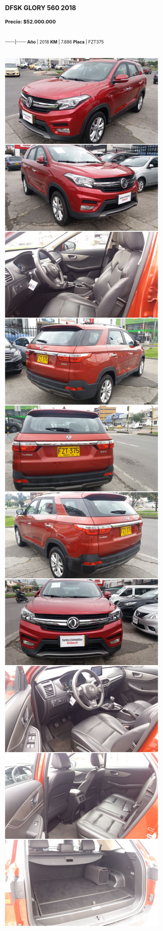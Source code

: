## DFSK GLORY 560 2018

### Precio: $52.000.000

<p>&nbsp;</p>

-----|-----
**Año** | 2018
**KM** | 7.886
**Placa** | FZT375

<p>&nbsp;</p>

<img src="images/DFSK GLORY 560 FZT375.jpeg?raw=true"/>
<img src="images/DFSK GLORY 560 FZT375 - 1.jpeg?raw=true"/>
<img src="images/DFSK GLORY 560 FZT375 - 10.jpeg?raw=true"/>
<img src="images/DFSK GLORY 560 FZT375 - 2.jpeg?raw=true"/>
<img src="images/DFSK GLORY 560 FZT375 - 3.jpeg?raw=true"/>
<img src="images/DFSK GLORY 560 FZT375 - 4.jpeg?raw=true"/>
<img src="images/DFSK GLORY 560 FZT375 - 5.jpeg?raw=true"/>
<img src="images/DFSK GLORY 560 FZT375 - 7.jpeg?raw=true"/>
<img src="images/DFSK GLORY 560 FZT375 - 8.jpeg?raw=true"/>
<img src="images/DFSK GLORY 560 FZT375 - 9.jpeg?raw=true"/>


